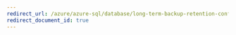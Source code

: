 ```yaml
---
redirect_url: /azure/azure-sql/database/long-term-backup-retention-configure
redirect_document_id: true
---
```

